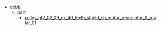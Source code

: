 * oobb
  * part
    * [pulley_gt2_02_09_ex_40_teeth_shield_sh_motor_gearmotor_tt_motor_01](oobb/part/pulley_gt2_02_09_ex_40_teeth_shield_sh_motor_gearmotor_tt_motor_01)
